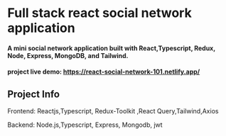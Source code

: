 # Full stack react social network application

#### A mini social network application built with React,Typescript, Redux, Node, Express, MongoDB, and Tailwind.
#### project live demo: https://react-social-network-101.netlify.app/

## Project Info 

Frontend: Reactjs,Typescript, Redux-Toolkit ,React Query,Tailwind,Axios

Backend: Node.js,Typescript, Express, Mongodb, jwt



